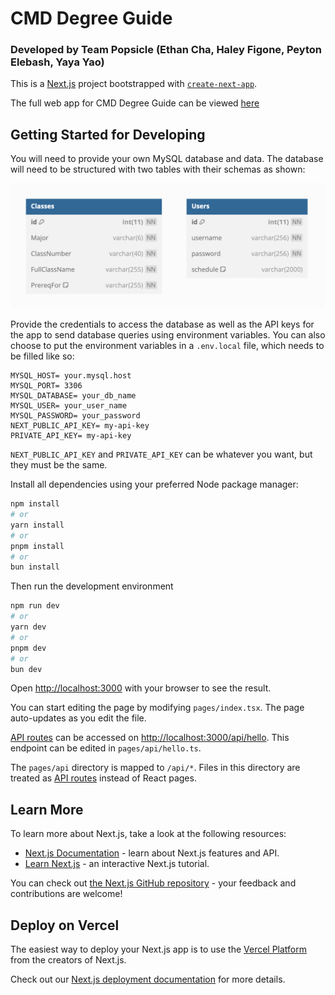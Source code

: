 # CMD Degree Guide
### Developed by Team Popsicle (Ethan Cha, Haley Figone, Peyton Elebash, Yaya Yao)

This is a [Next.js](https://nextjs.org/) project bootstrapped with [`create-next-app`](https://github.com/vercel/next.js/tree/canary/packages/create-next-app).

The full web app for CMD Degree Guide can be viewed [here](https://cmd-degree-guide.vercel.app/)

## Getting Started for Developing

You will need to provide your own MySQL database and data. The database will need to be structured with two tables with their schemas as shown:

![Database Diagram](/public/db_structure.png)

Provide the credentials to access the database as well as the API keys for the app to send database queries using environment variables. You can also choose to put the environment variables in a `.env.local` file, which needs to be filled like so:

```
MYSQL_HOST= your.mysql.host
MYSQL_PORT= 3306
MYSQL_DATABASE= your_db_name
MYSQL_USER= your_user_name
MYSQL_PASSWORD= your_password
NEXT_PUBLIC_API_KEY= my-api-key
PRIVATE_API_KEY= my-api-key
```

`NEXT_PUBLIC_API_KEY` and `PRIVATE_API_KEY` can be whatever you want, but they must be the same.

Install all dependencies using your preferred Node package manager:
```bash
npm install
# or
yarn install
# or
pnpm install
# or
bun install
```

Then run the development environment
```bash
npm run dev
# or
yarn dev
# or
pnpm dev
# or
bun dev
```

Open [http://localhost:3000](http://localhost:3000) with your browser to see the result.

You can start editing the page by modifying `pages/index.tsx`. The page auto-updates as you edit the file.

[API routes](https://nextjs.org/docs/api-routes/introduction) can be accessed on [http://localhost:3000/api/hello](http://localhost:3000/api/hello). This endpoint can be edited in `pages/api/hello.ts`.

The `pages/api` directory is mapped to `/api/*`. Files in this directory are treated as [API routes](https://nextjs.org/docs/api-routes/introduction) instead of React pages.

## Learn More

To learn more about Next.js, take a look at the following resources:

- [Next.js Documentation](https://nextjs.org/docs) - learn about Next.js features and API.
- [Learn Next.js](https://nextjs.org/learn) - an interactive Next.js tutorial.

You can check out [the Next.js GitHub repository](https://github.com/vercel/next.js/) - your feedback and contributions are welcome!

## Deploy on Vercel

The easiest way to deploy your Next.js app is to use the [Vercel Platform](https://vercel.com/new?utm_medium=default-template&filter=next.js&utm_source=create-next-app&utm_campaign=create-next-app-readme) from the creators of Next.js.

Check out our [Next.js deployment documentation](https://nextjs.org/docs/deployment) for more details.
